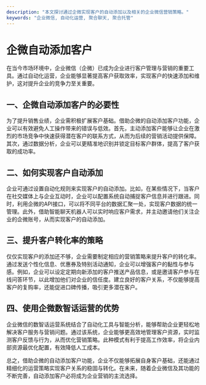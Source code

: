 ```yaml
---
description: "本文探讨通过企微实现客户的自动添加以及相关的企业微信营销策略。"
keywords: "企业微信, 自动化运营, 聚合聊天, 聚合托管"
---
```

# 企微自动添加客户

在当今市场环境中，企业微信（企微）已成为企业进行客户管理与营销的重要工具。通过自动化运营，企业能够显著提高客户获取效率，实现客户的快速添加和维护，这对提升企业的竞争力至关重要。

## 一、企微自动添加客户的必要性

为了提升销售业绩，企业需积极扩展客户基础。借助企微的自动添加客户功能，企业可以有效避免人工操作带来的错误与低效。首先，主动添加客户能够让企业在激烈的市场竞争中快速获得潜在客户的联系方式，从而为后续的营销活动提供保障。其次，通过数据分析，企业可以更精准地识别并锁定目标客户群体，提高了客户获取的成功率。

## 二、如何实现客户自动添加

企业可通过设置自动化规则来实现客户的自动添加。比如，在某些情况下，当客户在社交媒体上与企业互动时，企业可以配置系统自动捕捉客户信息并进行跟进。同时，利用企微的API接口，可以将不同平台的数据汇聚一处，实现客户数据的统一管理。此外，借助智能聊天机器人可以实时响应客户需求，并主动邀请他们关注企业的企微账号，从而实现客户的自动添加。

## 三、提升客户转化率的策略

仅仅实现客户的添加还不够，企业需要制定相应的营销策略来提升客户的转化率。通过发送个性化信息、优惠券及特别活动通知，企业可以增强客户的黏性与参与感。例如，企业可以设定定期向新添加的客户推送产品信息，或是邀请客户参与在线问答环节，以此增加他们对企业的信任度。建立良好的客户关系，不仅能够提高客户的复购率，还能促进口碑传播，吸引更多潜在客户。

## 四、使用企微数智话运营的优势

企业微信的数智话运营系统结合了自动化工具与智能分析，能够帮助企业更轻松地解决客户服务与营销问题。通过该系统，企业能够更高效地管理客户资源，实时监测客户反馈与行为，从而优化营销策略。此种模式有利于提高工作效率，将企业内部资源最优化配置，有效降低人工成本。

总之，借助企微的自动添加客户功能，企业不仅能够拓展自身客户基础，还能通过精细化的运营策略实现客户关系的稳固与转化。在未来，随着企业微信及其功能的不断完善，自动添加客户必将成为企业营销的主流选择。

